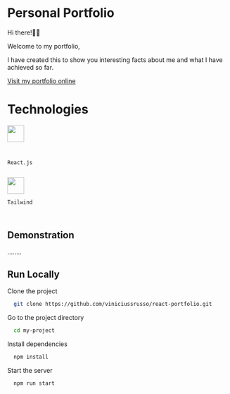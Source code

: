 # Personal Portfolio


Hi there!✌🏼

Welcome to my portfolio,

I have created this to show you interesting facts about me and what I have achieved so far. 

[Visit my portfolio online](https://viniciussrusso.github.io/react-portfolio/)

# Technologies

<code><img height="38" width="38" src="https://github.com/viniciussrusso/react-portfolio/blob/main/src/assets/readme/react.png">
<p>React.js</p>
<img height="38" width="38" src="https://github.com/viniciussrusso/react-portfolio/blob/main/src/assets/readme/tailwindcss.svg"><p>Tailwind</p>
</code>




## Demonstration 

........


## Run Locally

Clone the project

```bash
  git clone https://github.com/viniciussrusso/react-portfolio.git
```

Go to the project directory

```bash
  cd my-project
```

Install dependencies

```bash
  npm install
```

Start the server

```bash
  npm run start
```


